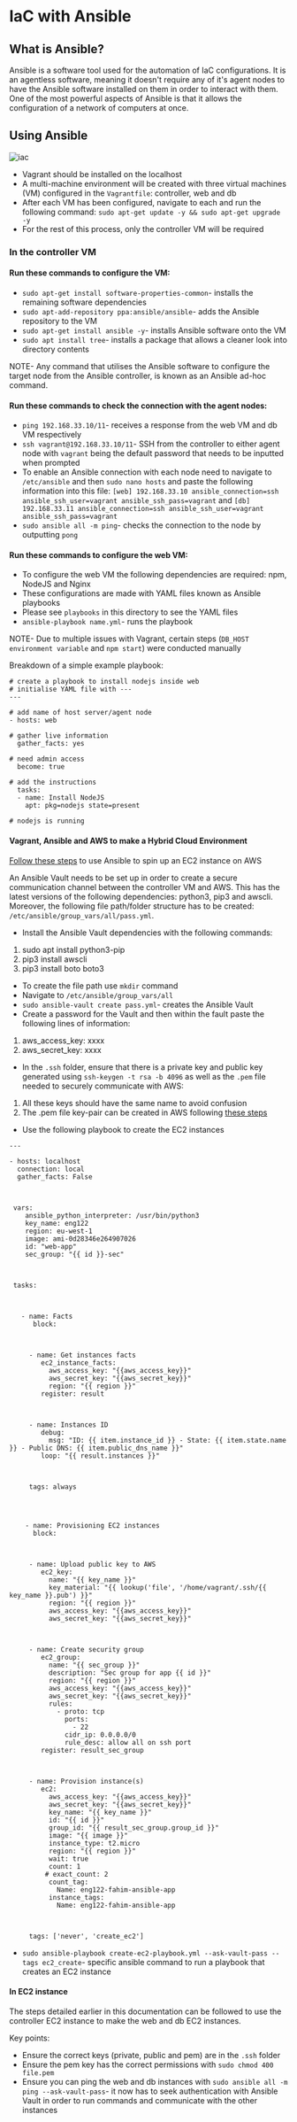 # IaC with Ansible

## What is Ansible?

Ansible is a software tool used for the automation of IaC configurations. It is an agentless software, meaning it doesn't require any of it's agent nodes to have the Ansible software installed on them in order to interact with them. One of the most powerful aspects of Ansible is that it allows the configuration of a network of computers at once. 

## Using Ansible

![iac](https://user-images.githubusercontent.com/99980305/189075626-5404344d-844d-433a-980e-515036be4d77.png)

- Vagrant should be installed on the localhost
- A multi-machine environment will be created with three virtual machines (VM) configured in the `Vagrantfile`: controller, web and db
- After each VM has been configured, navigate to each and run the following command: `sudo apt-get update -y && sudo apt-get upgrade -y`
- For the rest of this process, only the controller VM will be required

### In the controller VM

#### Run these commands to configure the VM:

- `sudo apt-get install software-properties-common`- installs the remaining software dependencies
- `sudo apt-add-repository ppa:ansible/ansible`- adds the Ansible repository to the VM
- `sudo apt-get install ansible -y`- installs Ansible software onto the VM
- `sudo apt install tree`- installs a package that allows a cleaner look into directory contents

NOTE- Any command that utilises the Ansible software to configure the target node from the Ansible controller, is known as an Ansible ad-hoc command.

#### Run these commands to check the connection with the agent nodes:

- `ping 192.168.33.10/11`- receives a response from the web VM and db VM respectively
- `ssh vagrant@192.168.33.10/11`- SSH from the controller to either agent node with `vagrant` being the default password that needs to be inputted when prompted
- To enable an Ansible connection with each node need to navigate to `/etc/ansible` and then `sudo nano hosts` and paste the following information into this file: `[web]
192.168.33.10 ansible_connection=ssh ansible_ssh_user=vagrant ansible_ssh_pass=vagrant` and `[db]
192.168.33.11 ansible_connection=ssh ansible_ssh_user=vagrant ansible_ssh_pass=vagrant`
- `sudo ansible all -m ping`- checks the connection to the node by outputting `pong`

#### Run these commands to configure the web VM:

- To configure the web VM the following dependencies are required: npm, NodeJS and Nginx
- These configurations are made with YAML files known as Ansible playbooks
- Please see `playbooks` in this directory to see the YAML files
- `ansible-playbook name.yml`- runs the playbook

NOTE- Due to multiple issues with Vagrant, certain steps (`DB_HOST environment variable` and `npm start`) were conducted manually

Breakdown of a simple example playbook:

```
# create a playbook to install nodejs inside web
# initialise YAML file with ---
--- 

# add name of host server/agent node
- hosts: web

# gather live information
  gather_facts: yes

# need admin access
  become: true

# add the instructions
  tasks:
  - name: Install NodeJS
    apt: pkg=nodejs state=present

# nodejs is running
```

#### Vagrant, Ansible and AWS to make a Hybrid Cloud Environment

[Follow these steps](https://medium.datadriveninvestor.com/devops-using-ansible-to-provision-aws-ec2-instances-3d70a1cb155f) to use Ansible to spin up an EC2 instance on AWS

An Ansible Vault needs to be set up in order to create a secure communication channel between the controller VM and AWS. This has the latest versions of the following dependencies: python3, pip3 and awscli. Moreover, the following file path/folder structure has to be created: `/etc/ansible/group_vars/all/pass.yml`.

- Install the Ansible Vault dependencies with the following commands:

1. sudo apt install python3-pip
2. pip3 install awscli
3. pip3 install boto boto3

- To create the file path use `mkdir` command
- Navigate to `/etc/ansible/group_vars/all` 
- `sudo ansible-vault create pass.yml`- creates the Ansible Vault
- Create a password for the Vault and then within the fault paste the following lines of information:

1. aws_access_key: xxxx
2. aws_secret_key: xxxx

- In the `.ssh` folder, ensure that there is a private key and public key generated using `ssh-keygen -t rsa -b 4096` as well as the `.pem` file needed to securely communicate with AWS:

1. All these keys should have the same name to avoid confusion
2. The .pem file key-pair can be created in AWS following [these steps](https://docs.aws.amazon.com/servicecatalog/latest/adminguide/getstarted-keypair.html)

- Use the following playbook to create the EC2 instances

```
---

- hosts: localhost
  connection: local
  gather_facts: False



 vars:
    ansible_python_interpreter: /usr/bin/python3
    key_name: eng122
    region: eu-west-1
    image: ami-0d28346e264907026
    id: "web-app"
    sec_group: "{{ id }}-sec"



 tasks:



   - name: Facts
      block:



     - name: Get instances facts
        ec2_instance_facts:
          aws_access_key: "{{aws_access_key}}"
          aws_secret_key: "{{aws_secret_key}}"
          region: "{{ region }}"
        register: result



     - name: Instances ID
        debug:
          msg: "ID: {{ item.instance_id }} - State: {{ item.state.name }} - Public DNS: {{ item.public_dns_name }}"
        loop: "{{ result.instances }}"



     tags: always




    - name: Provisioning EC2 instances
      block:



     - name: Upload public key to AWS
        ec2_key:
          name: "{{ key_name }}"
          key_material: "{{ lookup('file', '/home/vagrant/.ssh/{{ key_name }}.pub') }}"
          region: "{{ region }}"
          aws_access_key: "{{aws_access_key}}"
          aws_secret_key: "{{aws_secret_key}}"



     - name: Create security group
        ec2_group:
          name: "{{ sec_group }}"
          description: "Sec group for app {{ id }}"
          region: "{{ region }}"
          aws_access_key: "{{aws_access_key}}"
          aws_secret_key: "{{aws_secret_key}}"
          rules:
            - proto: tcp
              ports:
                - 22
              cidr_ip: 0.0.0.0/0
              rule_desc: allow all on ssh port
        register: result_sec_group



     - name: Provision instance(s)
        ec2:
          aws_access_key: "{{aws_access_key}}"
          aws_secret_key: "{{aws_secret_key}}"
          key_name: "{{ key_name }}"
          id: "{{ id }}"
          group_id: "{{ result_sec_group.group_id }}"
          image: "{{ image }}"
          instance_type: t2.micro
          region: "{{ region }}"
          wait: true
          count: 1
         # exact_count: 2
          count_tag:
            Name: eng122-fahim-ansible-app
          instance_tags:
            Name: eng122-fahim-ansible-app



     tags: ['never', 'create_ec2']
```

- `sudo ansible-playbook create-ec2-playbook.yml --ask-vault-pass --tags ec2_create`- specific ansible command to run a playbook that creates an EC2 instance 

#### In EC2 instance

The steps detailed earlier in this documentation can be followed to use the controller EC2 instance to make the web and db EC2 instances. 

Key points:

- Ensure the correct keys (private, public and pem) are in the `.ssh` folder 
- Ensure the pem key has the correct permissions with `sudo chmod 400 file.pem`
- Ensure you can ping the web and db instances with `sudo ansible all -m ping --ask-vault-pass`- it now has to seek authentication with Ansible Vault in order to run commands and communicate with the other instances
